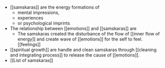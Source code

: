 - [[samskaras]] are the energy formations of 
    - mental impressions, 
    - experiences 
    - or psychological imprints 
- The relationship between [[emotions]] and [[samskaras]] are
    - The samskaras created the disturbance of the flow of [[inner flow of energy]] and create wave of [[emotions]] for the self to feel. [[feelings]]
- [[spiritual growth]] are handle and clean samskaras through [[cleaning and integrating process]] to release the cause of [[emotions]].
- [[List of samskaras]]
